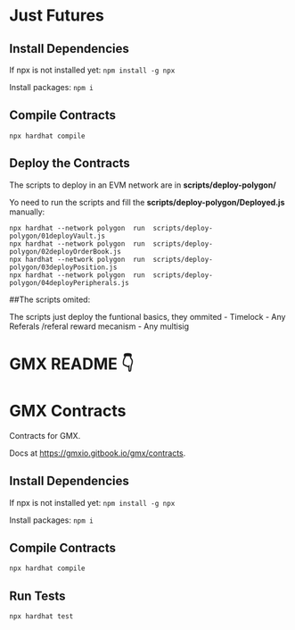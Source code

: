 # Just Futures

## Install Dependencies
If npx is not installed yet:
`npm install -g npx`

Install packages:
`npm i`

## Compile Contracts
`npx hardhat compile`

## Deploy the Contracts

The scripts to deploy in an EVM network are in **scripts/deploy-polygon/**

Yo need to run the scripts and fill the **scripts/deploy-polygon/Deployed.js** manually:

```
npx hardhat --network polygon  run  scripts/deploy-polygon/01deployVault.js 
npx hardhat --network polygon  run  scripts/deploy-polygon/02deployOrderBook.js 
npx hardhat --network polygon  run  scripts/deploy-polygon/03deployPosition.js 
npx hardhat --network polygon  run  scripts/deploy-polygon/04deployPeripherals.js 
```

##The scripts omited: 

The  scripts just deploy the funtional basics, they ommited
    - Timelock
    - Any Referals /referal reward mecanism
    - Any multisig


# GMX README 👇

# GMX Contracts
Contracts for GMX.

Docs at https://gmxio.gitbook.io/gmx/contracts.

## Install Dependencies
If npx is not installed yet:
`npm install -g npx`

Install packages:
`npm i`

## Compile Contracts
`npx hardhat compile`

## Run Tests
`npx hardhat test`


